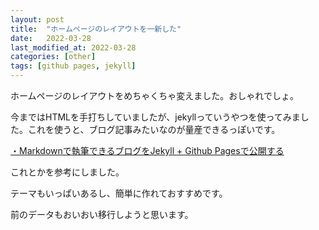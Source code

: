 ```yaml
---
layout: post
title:  "ホームページのレイアウトを一新した"
date:   2022-03-28
last_modified_at: 2022-03-28
categories: [other]
tags: [github pages, jekyll]
---
```


ホームページのレイアウトをめちゃくちゃ変えました。おしゃれでしょ。

今まではHTMLを手打ちしていましたが、jekyllっていうやつを使ってみました。これを使うと、ブログ記事みたいなのが量産できるっぽいです。

[・Markdownで執筆できるブログをJekyll + Github Pagesで公開する]

これとかを参考にしました。

テーマもいっぱいあるし、簡単に作れておすすめです。

前のデータもおいおい移行しようと思います。

[・Markdownで執筆できるブログをJekyll + Github Pagesで公開する]:https://tech.fusic.co.jp/posts/jekyll-githubpages/

